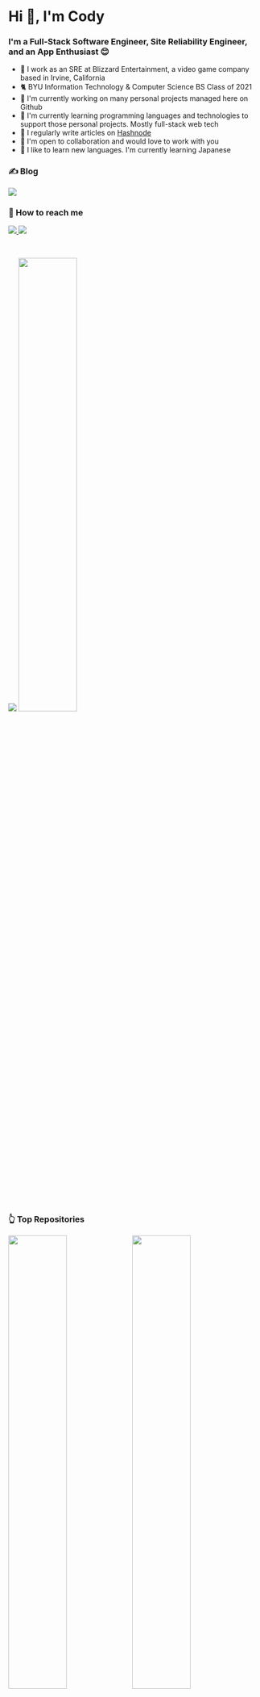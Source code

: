 <!-- **codyuhi/codyuhi** is a ✨ _special_ ✨ repository because its `README.md` (this file) appears on your GitHub profile. -->

# Hi 👋, I'm Cody

### I'm a Full-Stack Software Engineer, Site Reliability Engineer, and an App Enthusiast 😊

* 🏢 I work as an SRE at Blizzard Entertainment, a video game company based in Irvine, California
* 🐈 BYU Information Technology & Computer Science BS Class of 2021
* 🔭 I'm currently working on many personal projects managed here on Github
* 🌱 I'm currently learning programming languages and technologies to support those personal projects. Mostly full-stack web tech
* 📝 I regularly write articles on [Hashnode](https://blog.codyuhi.me)
* 👯 I'm open to collaboration and would love to work with you
* 🎏 I like to learn new languages. I'm currently learning Japanese

### ✍️ Blog

<p>
    <a href="https://blog.codyuhi.me" rel="nofollow">
        <img src="https://img.shields.io/badge/Hashnode-2962FF?style=for-the-badge&logo=hashnode&logocolor=white" style="max-width: 100%;">
    </a>
</p>

### 🤙 How to reach me

<p>
    <a href="https://twitter.com/CodeUhi">
        <img src="https://img.shields.io/twitter/follow/CodeUhi?label=Twitter&logo=twitter&style=for-the-badge&color=blue" style="max-width: 100%;">
    </a>
    <a href="https://www.linkedin.com/in/codyuhi/">
        <img src="https://img.shields.io/badge/LinkedIn-blue?style=for-the-badge&logo=linkedin&labelcolor=blue" style="max-width: 100%;">
    </a>
</p>

<br />

<p>
    <img width-48% src="https://github-readme-stats.vercel.app/api/top-langs/?username=codyuhi&layout=compact&theme=dracula&langs_count=10" style="max-width: 100%;" />
    <img width=48% src="https://github-readme-stats.vercel.app/api?username=codyuhi&show_icons=true&theme=dracula&count_private=true&show_icons=true&hide=stars,issues,contribs" style="max-width: 100%;"/>
</p>

### 👆 Top Repositories

<p>
    <img width=48% src="https://github-readme-stats.vercel.app/api/pin/?username=codyuhi&repo=quality-of-life&theme=cobalt" />
    <img width=48% src="https://github-readme-stats.vercel.app/api/pin/?username=codyuhi&repo=portfolio&theme=cobalt" />
</p>
